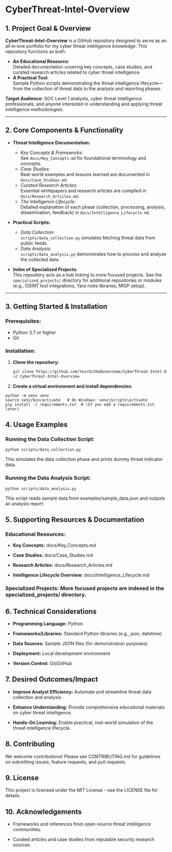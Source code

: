 # CyberThreat-Intel-Overview

## 1. Project Goal & Overview

**CyberThreat-Intel-Overview** is a GitHub repository designed to serve as an all‑in‑one portfolio for my cyber threat intelligence knowledge. This repository functions as both:

- **An Educational Resource:**  
  Detailed documentation covering key concepts, case studies, and curated research articles related to cyber threat intelligence.
- **A Practical Tool:**  
  Sample Python scripts demonstrating the threat intelligence lifecycle—from the collection of threat data to the analysis and reporting phases.

**Target Audience:** SOC Level 1 analysts, cyber threat intelligence professionals, and anyone interested in understanding and applying threat intelligence methodologies.

---

## 2. Core Components & Functionality

- **Threat Intelligence Documentation:**  
  - *Key Concepts & Frameworks:*  
    See `docs/Key_Concepts.md` for foundational terminology and concepts.
  - *Case Studies:*  
    Real-world examples and lessons learned are documented in `docs/Case_Studies.md`.
  - *Curated Research Articles:*  
    Essential whitepapers and research articles are compiled in `docs/Research_Articles.md`.
  - *The Intelligence Lifecycle:*  
    Detailed explanation of each phase (collection, processing, analysis, dissemination, feedback) in `docs/Intelligence_Lifecycle.md`.

- **Practical Scripts:**  
  - *Data Collection:*  
    `scripts/data_collection.py` simulates fetching threat data from public feeds.
  - *Data Analysis:*  
    `scripts/data_analysis.py` demonstrates how to process and analyze the collected data.

- **Index of Specialized Projects:**  
  This repository acts as a hub linking to more focused projects. See the `specialized_projects/` directory for additional repositories or modules (e.g., OSINT tool integrations, Yara rules libraries, MISP setup).

---

## 3. Getting Started & Installation

### Prerequisites:
- Python 3.7 or higher
- Git

### Installation:
1. **Clone the repository:**
   ```bash
   git clone https://github.com/YourGitHubUsername/CyberThreat-Intel-Overview.git
   cd CyberThreat-Intel-Overview
   ```
2. **Create a virtual environment and install dependencies:**
  ```
  python -m venv venv
  source venv/bin/activate   # On Windows: venv\Scripts\activate
  pip install -r requirements.txt  # (If you add a requirements.txt later)
  ```
## 4. Usage Examples

### Running the Data Collection Script:
  ```
  python scripts/data_collection.py
  ```
This simulates the data collection phase and prints dummy threat indicator data.

### Running the Data Analysis Script:
  ```
  python scripts/data_analysis.py
  ```
This script reads sample data from examples/sample_data.json and outputs an analysis report.

## 5. Supporting Resources & Documentation

### Educational Resources:

- **Key Concepts:** docs/Key_Concepts.md

- **Case Studies:** docs/Case_Studies.md

- **Research Articles:** docs/Research_Articles.md

- **Intelligence Lifecycle Overview:** docs/Intelligence_Lifecycle.md

### Specialized Projects: More focused projects are indexed in the specialized_projects/ directory.

## 6. Technical Considerations

- **Programming Language:** Python

- **Frameworks/Libraries:** Standard Python libraries (e.g., json, datetime)

- **Data Sources:** Sample JSON files (for demonstration purposes)

- **Deployment:** Local development environment

- **Version Control:** Git/GitHub

## 7. Desired Outcomes/Impact

- **Improve Analyst Efficiency:** Automate and streamline threat data collection and analysis.

- **Enhance Understanding:** Provide comprehensive educational materials on cyber threat intelligence.

- **Hands-On Learning:** Enable practical, real-world simulation of the threat intelligence lifecycle.

## 8. Contributing

We welcome contributions! Please see CONTRIBUTING.md for guidelines on submitting issues, feature requests, and pull requests.

## 9. License

This project is licensed under the MIT License – see the LICENSE file for details.

## 10. Acknowledgements

- Frameworks and references from open-source threat intelligence communities.

- Curated articles and case studies from reputable security research sources.
